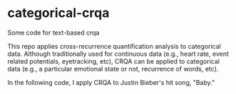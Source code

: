 # categorical-crqa
Some code for text-based crqa

This repo applies cross-recurrence quantification analysis to categorical data. Although traditionally used for continuous data (e.g., heart rate, event related potentials, eyetracking, etc), CRQA can be applied to categorical data (e.g., a particular emotional state or not, recurrence of words, etc). 

In the following code, I apply CRQA to Justin Bieber's hit song, "Baby." 
